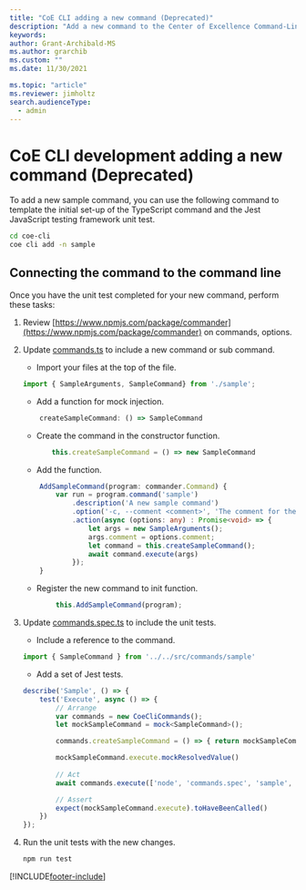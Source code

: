 ```yaml
---
title: "CoE CLI adding a new command (Deprecated)"
description: "Add a new command to the Center of Excellence Command-Line interface application"
keywords: 
author: Grant-Archibald-MS
ms.author: grarchib
ms.custom: ""
ms.date: 11/30/2021

ms.topic: "article"
ms.reviewer: jimholtz
search.audienceType: 
  - admin
---
```


# CoE CLI development adding a new command (Deprecated)

To add a new sample command, you can use the following command to template the initial set-up of the TypeScript command and the Jest JavaScript testing framework unit test.

```bash
cd coe-cli
coe cli add -n sample
```

## Connecting the command to the command line

Once you have the unit test completed for your new command, perform these tasks:

1. Review [https://www.npmjs.com/package/commander](https://www.npmjs.com/package/commander) on commands, options.

1. Update [commands.ts](https://github.com/microsoft/coe-starter-kit/blob/main/coe-cli/src/commands/commands.ts) to include a new command or sub command.

   - Import your files at the top of the file.

   ```typescript
   import { SampleArguments, SampleCommand} from './sample';
   ```

   - Add a function for mock injection.

   ```typescript
       createSampleCommand: () => SampleCommand
   ```

   - Create the command in the constructor function.

   ```typescript
          this.createSampleCommand = () => new SampleCommand
   ```

   - Add the function.

   ```typescript
       AddSampleCommand(program: commander.Command) {
           var run = program.command('sample')
               .description('A new sample command')
               .option('-c, --comment <comment>', 'The comment for the command')
               .action(async (options: any) : Promise<void> => {
                   let args = new SampleArguments();
                   args.comment = options.comment;
                   let command = this.createSampleCommand();
                   await command.execute(args)
               });
       }
   ```

   - Register the new command to init function.

   ```typescript
           this.AddSampleCommand(program);
   ```

1. Update [commands.spec.ts](https://github.com/microsoft/coe-starter-kit/blob/main/coe-cli/test/commands/commands.spec.ts) to include the unit tests.

   - Include a reference to the command.

   ```typescript
   import { SampleCommand } from '../../src/commands/sample'
   ```

   - Add a set of Jest tests.

   ```typescript
   describe('Sample', () => {
       test('Execute', async () => {
           // Arrange
           var commands = new CoeCliCommands();
           let mockSampleCommand = mock<SampleCommand>(); 

           commands.createSampleCommand = () => { return mockSampleCommand }

           mockSampleCommand.execute.mockResolvedValue()
           
           // Act
           await commands.execute(['node', 'commands.spec', 'sample', '-c', 'Some comment'])

           // Assert
           expect(mockSampleCommand.execute).toHaveBeenCalled()
       })
   });
   ```

1. Run the unit tests with the new changes.

   ```bash
   npm run test

   ```

[!INCLUDE[footer-include](../../../../includes/footer-banner.md)]

